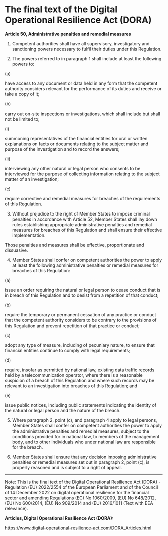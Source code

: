 



# The final text of the Digital Operational Resilience Act (DORA)


  

**Article 50, Administrative penalties and remedial measures**


  

 1. Competent authorities shall have all supervisory, investigatory and sanctioning powers necessary to fulfil their duties under this Regulation.


  

 2. The powers referred to in paragraph 1 shall include at least the following powers to:


 (a)

have access to any document or data held in any form that the competent authority considers relevant for the performance of its duties and receive or take a copy of it;


 (b)

carry out on-site inspections or investigations, which shall include but shall not be limited to;


 (i)

summoning representatives of the financial entities for oral or written explanations on facts or documents relating to the subject matter and purpose of the investigation and to record the answers;


 (ii)

interviewing any other natural or legal person who consents to be interviewed for the purpose of collecting information relating to the subject matter of an investigation;


 (c)

require corrective and remedial measures for breaches of the requirements of this Regulation.


  

 3. Without prejudice to the right of Member States to impose criminal penalties in accordance with Article 52, Member States shall lay down rules establishing appropriate administrative penalties and remedial measures for breaches of this Regulation and shall ensure their effective implementation.


 Those penalties and measures shall be effective, proportionate and dissuasive.


  

 4. Member States shall confer on competent authorities the power to apply at least the following administrative penalties or remedial measures for breaches of this Regulation:


 (a)

issue an order requiring the natural or legal person to cease conduct that is in breach of this Regulation and to desist from a repetition of that conduct;


 (b)

require the temporary or permanent cessation of any practice or conduct that the competent authority considers to be contrary to the provisions of this Regulation and prevent repetition of that practice or conduct;


 (c)

adopt any type of measure, including of pecuniary nature, to ensure that financial entities continue to comply with legal requirements;


 (d)

require, insofar as permitted by national law, existing data traffic records held by a telecommunication operator, where there is a reasonable suspicion of a breach of this Regulation and where such records may be relevant to an investigation into breaches of this Regulation; and


 (e)

issue public notices, including public statements indicating the identity of the natural or legal person and the nature of the breach.


  

 5. Where paragraph 2, point (c), and paragraph 4 apply to legal persons, Member States shall confer on competent authorities the power to apply the administrative penalties and remedial measures, subject to the conditions provided for in national law, to members of the management body, and to other individuals who under national law are responsible for the breach.


  

 6. Member States shall ensure that any decision imposing administrative penalties or remedial measures set out in paragraph 2, point (c), is properly reasoned and is subject to a right of appeal.


  



---


 Note: This is the final text of the Digital Operational Resilience Act (DORA) - Regulation (EU) 2022/2554 of the European Parliament and of the Council of 14 December 2022 on digital operational resilience for the financial sector and amending Regulations (EC) No 1060/2009, (EU) No 648/2012, (EU) No 600/2014, (EU) No 909/2014 and (EU) 2016/1011 (Text with EEA relevance).


  

 **Articles, Digital Operational Resilience Act (DORA):** 


<https://www.digital-operational-resilience-act.com/DORA_Articles.html>






